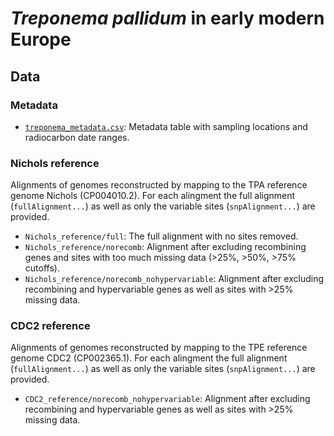 # _Treponema pallidum_ in early modern Europe

## Data

### Metadata

- [`treponema_metadata.csv`](https://github.com/laduplessis/Treponema_pallidum_in_early_modern_Europe/blob/master/data/treponema_metadata.csv): Metadata table with sampling locations and radiocarbon date ranges.

### Nichols reference

Alignments of genomes reconstructed by mapping to the TPA reference genome Nichols (CP004010.2). For each alingment the full alignment (`fullAlignment...`) as well as only the variable sites (`snpAlignment...`) are provided.

- `Nichols_reference/full`: The full alignment with no sites removed.
- `Nichols_reference/norecomb`: Alignment after excluding recombining genes and sites with too much missing data (>25%, >50%, >75% cutoffs). 
- `Nichols_reference/norecomb_nohypervariable`: Alignment after excluding recombining and hypervariable genes as well as sites with >25% missing data.

### CDC2 reference

Alignments of genomes reconstructed by mapping to the TPE reference genome CDC2 (CP002365.1). For each alingment the full alignment (`fullAlignment...`) as well as only the variable sites (`snpAlignment...`) are provided.

- `CDC2_reference/norecomb_nohypervariable`: Alignment after excluding recombining and hypervariable genes as well as sites with >25% missing data.